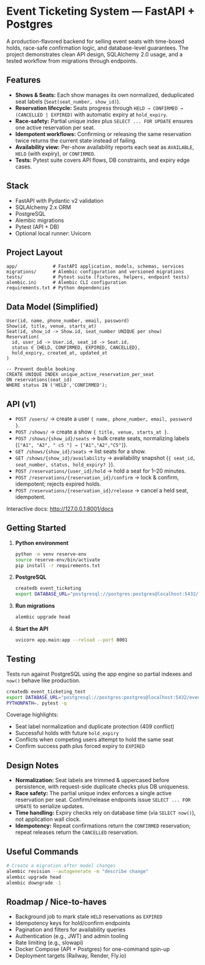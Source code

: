 # Event Ticketing System — FastAPI + Postgres

A production-flavored backend for selling event seats with time-boxed holds, race-safe confirmation logic, and database-level guarantees. The project demonstrates clean API design, SQLAlchemy 2.0 usage, and a tested workflow from migrations through endpoints.

## Features
- **Shows & Seats:** Each show manages its own normalized, deduplicated seat labels (`Seat(seat_number, show_id)`).
- **Reservation lifecycle:** Seats progress through `HELD → CONFIRMED → (CANCELLED | EXPIRED)` with automatic expiry at `hold_expiry`.
- **Race-safety:** Partial unique index plus `SELECT ... FOR UPDATE` ensures one active reservation per seat.
- **Idempotent workflows:** Confirming or releasing the same reservation twice returns the current state instead of failing.
- **Availability view:** Per-show availability reports each seat as `AVAILABLE`, `HELD` (with expiry), or `CONFIRMED`.
- **Tests:** Pytest suite covers API flows, DB constraints, and expiry edge cases.

## Stack
- FastAPI with Pydantic v2 validation
- SQLAlchemy 2.x ORM
- PostgreSQL
- Alembic migrations
- Pytest (API + DB)
- Optional local runner: Uvicorn

## Project Layout
```
app/             # FastAPI application, models, schemas, services
migrations/      # Alembic configuration and versioned migrations
tests/           # Pytest suite (fixtures, helpers, endpoint tests)
alembic.ini      # Alembic CLI configuration
requirements.txt # Python dependencies
```

## Data Model (Simplified)
```
User(id, name, phone_number, email, password)
Show(id, title, venue, starts_at)
Seat(id, show_id -> Show.id, seat_number UNIQUE per show)
Reservation(
  id, user_id -> User.id, seat_id -> Seat.id,
  status ∈ {HELD, CONFIRMED, EXPIRED, CANCELLED},
  hold_expiry, created_at, updated_at
)

-- Prevent double booking
CREATE UNIQUE INDEX unique_active_reservation_per_seat
ON reservations(seat_id)
WHERE status IN ('HELD','CONFIRMED');
```

## API (v1)
- `POST /users/` → create a user `{ name, phone_number, email, password }`.
- `POST /shows/` → create a show `{ title, venue, starts_at }`.
- `POST /shows/{show_id}/seats` → bulk create seats, normalizing labels (`["A1", "A2", " c5 "] → ["A1","A2","C5"]`).
- `GET /shows/{show_id}/seats` → list seats for a show.
- `GET /shows/{show_id}/availability` → availability snapshot (`{ seat_id, seat_number, status, hold_expiry? }`).
- `POST /reservations/{user_id}/hold` → hold a seat for 1–20 minutes.
- `POST /reservations/{reservation_id}/confirm` → lock & confirm, idempotent; rejects expired holds.
- `POST /reservations/{reservation_id}/release` → cancel a held seat, idempotent.

Interactive docs: http://127.0.0.1:8001/docs

## Getting Started
1. **Python environment**
   ```bash
   python -m venv reserve-env
   source reserve-env/bin/activate
   pip install -r requirements.txt
   ```
2. **PostgreSQL**
   ```bash
   createdb event_ticketing
   export DATABASE_URL="postgresql://postgres:postgres@localhost:5432/event_ticketing"
   ```
3. **Run migrations**
   ```bash
   alembic upgrade head
   ```
4. **Start the API**
   ```bash
   uvicorn app.main:app --reload --port 8001
   ```

## Testing
Tests run against PostgreSQL using the app engine so partial indexes and `now()` behave like production.
```bash
createdb event_ticketing_test
export DATABASE_URL="postgresql://postgres:postgres@localhost:5432/event_ticketing_test"
PYTHONPATH=. pytest -q
```
Coverage highlights:
- Seat label normalization and duplicate protection (409 conflict)
- Successful holds with future `hold_expiry`
- Conflicts when competing users attempt to hold the same seat
- Confirm success path plus forced expiry to `EXPIRED`

## Design Notes
- **Normalization:** Seat labels are trimmed & uppercased before persistence, with request-side duplicate checks plus DB uniqueness.
- **Race safety:** The partial unique index enforces a single active reservation per seat. Confirm/release endpoints issue `SELECT ... FOR UPDATE` to serialize updates.
- **Time handling:** Expiry checks rely on database time (via `SELECT now()`), not application wall clock.
- **Idempotency:** Repeat confirmations return the `CONFIRMED` reservation; repeat releases return the `CANCELLED` reservation.

## Useful Commands
```bash
# Create a migration after model changes
alembic revision --autogenerate -m "describe change"
alembic upgrade head
alembic downgrade -1
```

## Roadmap / Nice-to-haves
- Background job to mark stale `HELD` reservations as `EXPIRED`
- Idempotency keys for hold/confirm endpoints
- Pagination and filters for availability queries
- Authentication (e.g., JWT) and admin tooling
- Rate limiting (e.g., slowapi)
- Docker Compose (API + Postgres) for one-command spin-up
- Deployment targets (Railway, Render, Fly.io)
